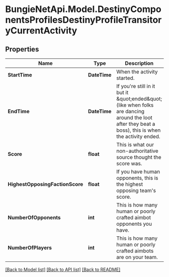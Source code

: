 
# BungieNetApi.Model.DestinyComponentsProfilesDestinyProfileTransitoryCurrentActivity

## Properties

Name | Type | Description | Notes
------------ | ------------- | ------------- | -------------
**StartTime** | **DateTime** | When the activity started. | [optional] 
**EndTime** | **DateTime** | If you&#39;re still in it but it \&quot;ended\&quot; (like when folks are dancing around the loot after they beat a boss), this is when the activity ended. | [optional] 
**Score** | **float** | This is what our non-authoritative source thought the score was. | [optional] 
**HighestOpposingFactionScore** | **float** | If you have human opponents, this is the highest opposing team&#39;s score. | [optional] 
**NumberOfOpponents** | **int** | This is how many human or poorly crafted aimbot opponents you have. | [optional] 
**NumberOfPlayers** | **int** | This is how many human or poorly crafted aimbots are on your team. | [optional] 

[[Back to Model list]](../README.md#documentation-for-models)
[[Back to API list]](../README.md#documentation-for-api-endpoints)
[[Back to README]](../README.md)

